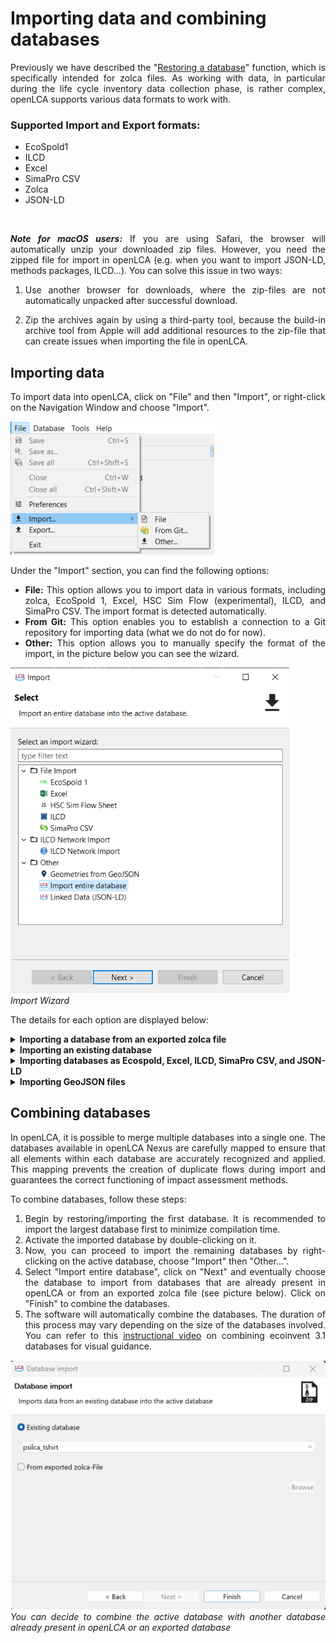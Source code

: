 # Importing data and combining databases 

<div style='text-align: justify;'>

Previously we have described the "[Restoring a database](./restore_database.md)" function, which is specifically intended for zolca files. As working with data, in particular during the life cycle inventory data collection phase, is rather complex, openLCA supports various data formats to work with.

### Supported Import and Export formats:
- EcoSpold1
- ILCD
- Excel
- SimaPro CSV
- Zolca
- JSON-LD

</span>

<br>

**_Note for macOS users:_** If you are using Safari, the browser will automatically unzip your downloaded zip files. However, you need the zipped file for import in openLCA (e.g. when you want to import JSON-LD, methods packages, ILCD...). You can solve this issue in two ways: 

1. Use another browser for downloads, where the zip-files are not automatically unpacked after successful download.

2. Zip the archives again by using a third-party tool, because the build-in archive tool from Apple will add additional resources to the zip-file that can create issues when importing the file in openLCA.


## Importing data

To import data into openLCA, click on "File" and then "Import", or right-click on the Navigation Window and choose "Import".

![](../media/import_database.png)  

Under the "Import" section, you can find the following options:

- **File:** This option allows you to import data in various formats, including zolca, EcoSpold 1, Excel, HSC Sim Flow (experimental), ILCD, and SimaPro CSV. The import format is detected automatically.
- **From Git:** This option enables you to establish a connection to a Git repository for importing data (what we do not do for now).
- **Other:** This option allows you to manually specify the format of the import, in the picture below you can see the wizard. 

![](../media/import_wizard.png)  	
_Import Wizard_

The details for each option are displayed below:

<details>
<summary><b>Importing a database from an exported zolca file</b></summary>

The fastest way to open a zolca-format database in openLCA, is outlined in the "[Restoring a database](./restore_database.md)" section. Alternatively, you can use the "Import" function with the following steps:

1. Click on "File" and then "Import".
2. Select "Import entire database" and then click on "Next".
3. Choose the option "From exported zolca-File" in the import wizard.
4. Locate the desired zolca file in your file browser and select "Open". Then, click "Finish".

![](../media/import_from_zolca.png)  
_Import from exported zolca-File_ 

After importing it, the database will be "inactive". To activate it and gain access to its flows, processes, and other components, simply double-click on it.

**_Note:_** The program decompresses the files into a different directory (C:\Users\NAME\openLCA-data-1.4). As a result, the original zolca file remains compressed and won't be directly affected by changes made to the database within the software

</details>

<details>
<summary><b>Importing an existing database</b></summary>

In openLCA, an existing database refers to a database that has already been imported or created within the software. To import data from an existing database into the currently active database, you can follow these steps:

1. Start by following steps 1 to 2 as described above.
2. Select the option "Existing database".
3. Use the drop-down menu to choose the desired database from the available options.
4. Finally, click on "Finish" to complete the import process.

</details>

<details>
<summary><b>Importing databases as Ecospold, Excel, ILCD, SimaPro CSV, and JSON-LD</b></summary>

By following these steps, you can import databases in various formats into existing openLCA databases, allowing you to expand and enhance your data resources:

1. If needed, create a new empty database in openLCA.
2. Double-click on the target database to activate it before importing the data.
3. Navigate to the "File" menu and select "Import". Choose "Other" from the options.
4. Select the specific format of the database you want to import (e.g., Ecospold, Excel, ILCD, SimaPro CSV, or JSON-LD).

Here some notes on specific formats, be aware that this is not an exhaustive guidance but provides just some key aspects:

- For SimaPro CSV files, add a flow in the window and select a [flow mapping file](./mapping_validation.md). If you are importing multiple CSV files without a mapping file, import all the CSV files together to ensure correct mapping.

![](../media/import_csv_file.png)  
_Import CSV file_

- For ILCD files, select the import file from the directory. ILCD databases have to be in zip format to be imported.

![](../media/import_ilcd.png)  
_Import of a zip file with ILCD data sets_

- For Ecospold1 files, ensure to check and assign units using a [flow mapping file](./mapping_validation.md).
- JSON-LD is the in-house format for openLCA. You can import entire databases or select specific product systems or any other database element to import.

5. Click "Finish" to initiate the data import process. 
The duration of the import may vary depending on the size and complexity of the data.

</details>

<details>
<summary><b>Importing GeoJSON files </b></summary>

In openLCA 2, we introduced a new feature that allows to import GeoJSON files, so you can incorporate geographic information for existing locations in the database. The feature compares attributes like name, UUID, or code of the locations in the database with the features specified in the corresponding GeoJSON file. This helps to find and assign the appropriate location. For example, you can use this method to import the GeoJSON file of ecoinvent locations available at [Geography ecoinvent](<https://geography.ecoinvent.org/>) using this method.

Within the database, GeoJSON data is stored in a compressed binary format. This approach reduces storage requirements and ensures fast loading of the data.

To import GeoJSON files, follow these steps:

1. Select "Geometries from GeoJSON" in the import wizard under "Other".
2. Choose the folder where the GeoJSON file is located.
3. Select the specific GeoJSON file you wish to import.

**_Note:_** If the GeoJSON file is in a zipped format within the selected folder, extract or unzip it before proceeding, as the import wizard can only add uncompressed GeoJSON files. The GeoJSON file may not be visible in the folder view, but it will be visible in the import wizard once the folder is selected.

</details>

## Combining databases

In openLCA, it is possible to merge multiple databases into a single one. The databases available in openLCA Nexus are carefully mapped to ensure that all elements within each database are accurately recognized and applied. This mapping prevents the creation of duplicate flows during import and guarantees the correct functioning of impact assessment methods.

To combine databases, follow these steps:

1. Begin by restoring/importing the first database. It is recommended to import the largest database first to minimize compilation time.
2. Activate the imported database by double-clicking on it.
3. Now, you can proceed to import the remaining databases by right-clicking on the active database, choose "Import" then "Other...".
4. Select "Import entire database", click on "Next" and eventually choose the database to import from databases that are already present in openLCA or from an exported zolca file (see picture below). Click on "Finish" to combine the databases.
5. The software will automatically combine the databases. The duration of this process may vary depending on the size of the databases involved. You can refer to this [instructional video](<https://www.youtube.com/watch?v=o2mqPFvpdMs>) on combining ecoinvent 3.1 databases for visual guidance.

![](../media/combining_databases.png)
<br>_You can decide to combine the active database with another database already present in openLCA or an exported database_

</details>

</div>
